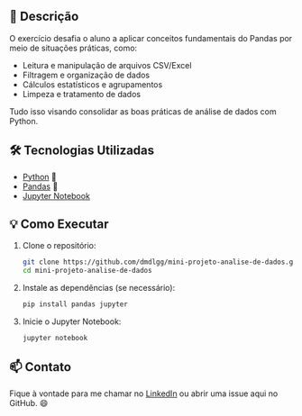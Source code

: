 ## 🚀 Descrição

O exercício desafia o aluno a aplicar conceitos fundamentais do Pandas por meio de situações práticas, como:

- Leitura e manipulação de arquivos CSV/Excel
- Filtragem e organização de dados
- Cálculos estatísticos e agrupamentos
- Limpeza e tratamento de dados

Tudo isso visando consolidar as boas práticas de análise de dados com Python.

## 🛠 Tecnologias Utilizadas

- [Python](https://www.python.org/) 🐍
- [Pandas](https://pandas.pydata.org/) 🐼
- [Jupyter Notebook](https://jupyter.org/)

## 💡 Como Executar

1. Clone o repositório:
   ```bash
   git clone https://github.com/dmdlgg/mini-projeto-analise-de-dados.git
   cd mini-projeto-analise-de-dados
2. Instale as dependências (se necessário):
   ```bash
   pip install pandas jupyter
3. Inicie o Jupyter Notebook:
   ```bash
   jupyter notebook

## 📫 Contato 
Fique à vontade para me chamar no [LinkedIn](https://www.linkedin.com/in/eduardo-medolago-364288259/) ou abrir uma issue aqui no GitHub. 😄
